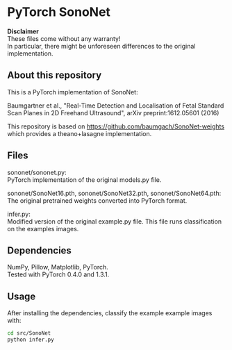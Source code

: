<!--
 * @Author: Shuangchi He / Yulv
 * @Email: yulvchi@qq.com
 * @Date: 2022-03-18 10:33:37
 * @Motto: Entities should not be multiplied unnecessarily.
 * @LastEditors: Shuangchi He
 * @LastEditTime: 2022-03-22 20:28:24
 * @FilePath: /Awesome-Ultrasound-Standard-Plane-Detection/src/SonoNet/README.md
 * @Description: PyTorch implementation of SonoNet.
 * Init from https://github.com/rdroste/SonoNet_PyTorch
-->

# PyTorch SonoNet

**Disclaimer**  
These files come without any warranty!  
In particular, there might be unforeseen differences to the original implementation.

## About this repository

This is a PyTorch implementation of SonoNet:

Baumgartner et al., "Real-Time Detection and Localisation of Fetal Standard Scan Planes in 2D Freehand Ultrasound", arXiv preprint:1612.05601 (2016)

This repository is based on https://github.com/baumgach/SonoNet-weights which provides a theano+lasagne implementation.

## Files

sononet/sononet.py:  
PyTorch implementation of the original models.py file.

sononet/SonoNet16.pth, sononet/SonoNet32.pth, sononet/SonoNet64.pth:  
The original pretrained weights converted into PyTorch format.

infer.py:  
Modified version of the original example.py file. This file runs classification on the examples images.

## Dependencies

NumPy, Pillow, Matplotlib, PyTorch.  
Tested with PyTorch 0.4.0 and 1.3.1.

## Usage

After installing the dependencies, classify the example example images with:

``` bash
cd src/SonoNet
python infer.py
```
